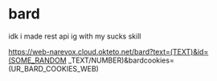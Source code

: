 # bard
idk i made rest api ig with my sucks skill

https://web-narevox.cloud.okteto.net/bard?text=(TEXT)&id=(SOME_RANDOM _TEXT/NUMBER)&bardcookies=(UR_BARD_COOKIES_WEB)
